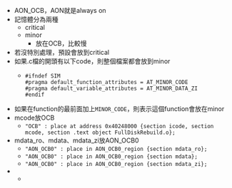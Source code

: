 - AON_OCB，AON就是always on
- 記憶體分為兩種
	- critical
	- minor
		- 放在OCB，比較慢
- 若沒特別處理，預設會放到critical
- 如果.c檔的開頭有以下code，則整個檔案都會放到minor
	- ```
	  #ifndef SIM
	  #pragma default_function_attributes = AT_MINOR_CODE
	  #pragma default_variable_attributes = AT_MINOR_DATA_ZI
	  #endif
	  ```
- 如果在function的最前面加上`MINOR_CODE`，則表示這個function會放在minor
- mcode放OCB
	- `"OCB" : place at address 0x40248000 {section icode, section mcode, section .text object FullDiskRebuild.o};`
- mdata_ro、mdata、mdata_zi放AON_OCB0
	- `"AON_OCB0" : place in AON_OCB0_region {section mdata_ro};`
	- `"AON_OCB0" : place in AON_OCB0_region {section mdata};`
	- `"AON_OCB0" : place in AON_OCB0_region {section mdata_zi};`
-
	-
